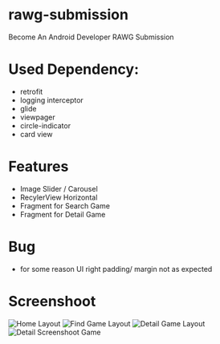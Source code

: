 # rawg-submission
Become An Android Developer RAWG Submission

# Used Dependency:
- retrofit
- logging interceptor
- glide
- viewpager
- circle-indicator
- card view

# Features
- Image Slider / Carousel
- RecylerView Horizontal
- Fragment for Search Game
- Fragment for Detail Game

# Bug
- for some reason UI right padding/ margin not as expected 

# Screenshoot
![Home Layout](https://i.ibb.co/r4RD5zc/Screenshot-20221118-001928.png)
![Find Game Layout](https://i.ibb.co/VJnWqjL/Screenshot-20221118-002050.png)
![Detail Game Layout](https://i.ibb.co/k3D2Xw7/Screenshot-20221118-002006.png)
![Detail Screenshoot Game](https://i.ibb.co/ZN7Nr0G/Screenshot-20221118-002022.png)
